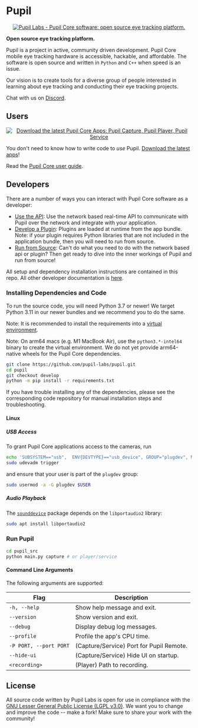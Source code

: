 # Pupil
<a
href="https://pupil-labs.com"
rel="noopener"
target="_blank">
	<p align="center">
		<img
		src="https://raw.githubusercontent.com/wiki/pupil-labs/pupil/media/images/pupil_labs_pupil_core_repo_banner.jpg"
		alt="Pupil Labs - Pupil Core software: open source eye tracking platform."/>
	</p>
</a>

**Open source eye tracking platform.**

Pupil is a project in active, community driven development. Pupil Core mobile eye tracking hardware is accessible, hackable, and affordable. The software is open source and written in `Python` and `C++` when speed is an issue.

Our vision is to create tools for a diverse group of people interested in learning about eye tracking and conducting their eye tracking projects.

Chat with us on [Discord](https://pupil-labs.com/chat "Pupil Server on Discord").

## Users
<a
href="https://github.com/pupil-labs/pupil/releases/latest#user-content-downloads"
rel="noopener"
target="_blank">
	<p align="center">
		<img
		src="https://raw.githubusercontent.com/wiki/pupil-labs/pupil/media/images/pupil_labs_pupil_core_app_download_banner.png"
		alt="Download the latest Pupil Core Apps: Pupil Capture, Pupil Player, Pupil Service"/>
	</p>
</a>


You don't need to know how to write code to _use_ Pupil. [Download the latest apps](https://github.com/pupil-labs/pupil/releases/latest#user-content-downloads "Download Pupil Capture, Pupil Player, and Pupil Service application bundles")!

Read the [Pupil Core user guide](https://docs.pupil-labs.com/core/ "Pupil Core user guide").

## Developers
There are a number of ways you can interact with Pupil Core software as a developer:

- [Use the API](https://docs.pupil-labs.com/developer/core/network-api/): Use the network based real-time API to communicate with Pupil over the network and integrate with your application.
- [Develop a Plugin](https://docs.pupil-labs.com/developer/core/plugin-api/): Plugins are loaded at runtime from the app bundle. Note: if your plugin requires Python libraries that are not included in the application bundle, then you will need to run from source.
- [Run from Source](#installing-dependencies): Can't do what you need to do with the network based api or plugin? Then get ready to dive into the inner workings of Pupil and run from source!

All setup and dependency installation instructions are contained in this repo. All other developer documentation is [here](https://docs.pupil-labs.com/developer/core/overview/ "Pupil Core developer docs").

### Installing Dependencies and Code

To run the source code, you will need Python 3.7 or newer! We target Python 3.11 in our newer bundles and we recommend you to do the same.

Note: It is recommended to install the requirements into a
[virtual environment](https://docs.python.org/3/tutorial/venv.html).

Note: On arm64 macs (e.g. M1 MacBook Air), use the `python3.*-intel64` binary to create
the virtual environment. We do not yet provide arm64-native wheels for the Pupil Core
dependencies.

```sh
git clone https://github.com/pupil-labs/pupil.git
cd pupil
git checkout develop
python -m pip install -r requirements.txt
```

If you have trouble installing any of the dependencies, please see the corresponding
code repository for manual installation steps and troubleshooting.

#### Linux

##### USB Access

To grant Pupil Core applications access to the cameras, run

```sh
echo 'SUBSYSTEM=="usb",  ENV{DEVTYPE}=="usb_device", GROUP="plugdev", MODE="0664"' | sudo tee /etc/udev/rules.d/10-libuvc.rules > /dev/null
sudo udevadm trigger
```

and ensure that your user is part of the `plugdev` group:

```sh
sudo usermod -a -G plugdev $USER
```

##### Audio Playback

The [`sounddevice`](https://python-sounddevice.readthedocs.io/en/0.4.5/installation.html#installation) package depends on the `libportaudio2` library:

```sh
sudo apt install libportaudio2
```

### Run Pupil

```sh
cd pupil_src
python main.py capture # or player/service
```

#### Command Line Arguments

The following arguments are supported:

| Flag                   | Description                              |
| ---------------------- | ---------------------------------------- |
| `-h, --help`           | Show help message and exit.              |
| `--version`            | Show version and exit.                   |
| `--debug`              | Display debug log messages.              |
| `--profile`            | Profile the app's CPU time.              |
| `-P PORT, --port PORT` | (Capture/Service) Port for Pupil Remote. |
| `--hide-ui`            | (Capture/Service) Hide UI on startup.    |
| `<recording>`          | (Player) Path to recording.              |



## License
All source code written by Pupil Labs is open for use in compliance with the [GNU Lesser General Public License (LGPL v3.0)](http://www.gnu.org/licenses/lgpl-3.0.en.html). We want you to change and improve the code -- make a fork! Make sure to share your work with the community!
